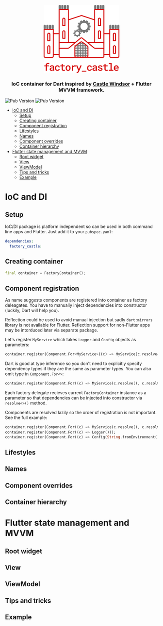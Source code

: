 <p align="center">
  <img src="https://raw.githubusercontent.com/nuc134r/factory_castle/master/.github/logo.svg?sanitize=true" width="250px">
</p>

<h3 align="center">IoC container for Dart inspired by <a href="https://github.com/castleproject/Windsor">Castle Windsor</a> + Flutter MVVM framework. </h2>

![Pub Version](https://img.shields.io/pub/v/factory_castle?color=%23&label=factory_castle)
![Pub Version](https://img.shields.io/pub/v/factory_castle_flutter?color=%23&label=factory_castle_flutter)

- [IoC and DI](#ioc-and-di)
  - [Setup](#setup)
  - [Creating container](#creating-container)
  - [Component registration](#component-registration)
  - [Lifestyles](#lifestyles)
  - [Names](#names)
  - [Component overrides](#component-overrides)
  - [Container hierarchy](#container-hierarchy)
- [Flutter state management and MVVM](#flutter-state-management-and-mvvm)
  - [Root widget](#root-widget)
  - [View](#view)
  - [ViewModel](#viewmodel)
  - [Tips and tricks](#tips-and-tricks)
  - [Example](#example)

# IoC and DI
## Setup

IoC/DI package is platform independent so can be used in both command line apps and Flutter. Just add it to your `pubspec.yaml`:

```yaml
dependencies:
  factory_castle:
```

## Creating container

```dart
final container = FactoryContainer(); 
```

## Component registration

As name suggests components are registered into container as factory deleagates. You have to manually inject dependencies into constructor (luckily, Dart will help you). 

Reflection could be used to avoid manual injection but sadly `dart:mirrors` library is not available for Flutter. Reflection support for non-Flutter apps may be intorduced later via separate package.

Let's register `MyService` which takes `Logger` and `Config` objects as parameters:
```dart
container.register(Component.For<MyService>((c) => MyService(c.resolve<Logger>(), c.resolve<Config>())));
```

Dart is good at type inference so you don't need to explicitly specify dependency types if they are the same as parameter types. You can also omit type in `Component.For<>`:

```dart
container.register(Component.For((c) => MyService(c.resolve(), c.resolve())));
```

Each factory delegate recieves current `FactoryContainer` instance as a parameter so that dependencies can be injected into constructor via `resolve<>()` method. 

Components are resolved lazily so the order of registration is not important. See the full example:

```dart
container.register(Component.For((c) => MyService(c.resolve(), c.resolve())));
container.register(Component.For((c) => Logger()));
container.register(Component.For((c) => Config(String.fromEnvironment('Flavor'))));
```

## Lifestyles
## Names
## Component overrides
## Container hierarchy
# Flutter state management and MVVM
## Root widget
## View
## ViewModel
## Tips and tricks
## Example
